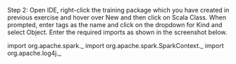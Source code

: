 Step 2: Open IDE, right-click the training package which you have created in previous exercise and hover over New and then click on Scala Class. When prompted, enter tags as the name and click on the dropdown for Kind and select Object. Enter the required imports as shown in the screenshot below.


import org.apache.spark._
import org.apache.spark.SparkContext._
import org.apache.log4j._
